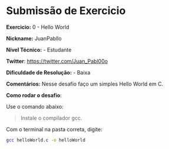 # Submissão de Exercicio

**Exercicio:** 0 - Hello World

**Nickname:** JuanPabllo

**Nível Técnico:** - Estudante

**Twitter**: https://twitter.com/Juan_Pabl00o

**Dificuldade de Resolução:** - Baixa

**Comentários:** Nesse desafio faço um simples Hello World em C.

**Como rodar o desafio**:

Use o comando abaixo:

> Instale o compilador gcc.

Com o terminal na pasta correta, digite:

```bash
gcc helloWorld.c -o helloWorld
```

